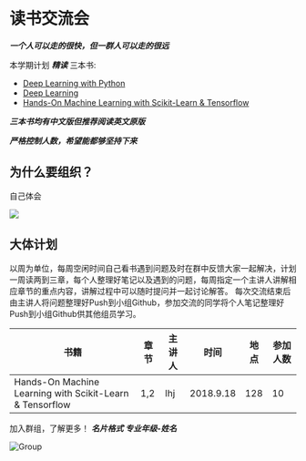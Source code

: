 # 读书交流会

***一个人可以走的很快，但一群人可以走的很远***

本学期计划 ***精读***  三本书:
* [Deep Learning with Python](https://www.amazon.com/Deep-Learning-Python-Francois-Chollet/dp/1617294438/ref=sr_1_3?ie=UTF8&qid=1537177906&sr=8-3&keywords=deep+learning+with+python)
* [Deep Learning](https://www.amazon.com/Deep-Learning-Adaptive-Computation-Machine/dp/0262035618/ref=sr_1_4?s=books&ie=UTF8&qid=1537177942&sr=1-4&keywords=deep+learning)
* [Hands-On Machine Learning with Scikit-Learn & Tensorflow](https://www.amazon.com/Hands-Machine-Learning-Scikit-Learn-TensorFlow/dp/1491962291/ref=sr_1_3?s=books&ie=UTF8&qid=1537177960&sr=1-3&keywords=Hands-On+Machine+Learning+with+Scikit-Learn+%26+Tensorflow)

***三本书均有中文版但推荐阅读英文原版***


***严格控制人数，希望能都够坚持下来***



## 为什么要组织？
自己体会

![](https://raw.githubusercontent.com/ShanKeAI/Lectures/master/jzt.jpeg)
## 大体计划
以周为单位，每周空闲时间自己看书遇到问题及时在群中反馈大家一起解决，计划一周读两到三章，每个人整理好笔记以及遇到的问题，每周指定一个主讲人讲解相应章节的重点内容，讲解过程中可以随时提问并一起讨论解答。 每次交流结束后由主讲人将问题整理好Push到小组Github，参加交流的同学将个人笔记整理好Push到小组Github供其他组员学习。


 书籍 | 章节 | 主讲人 | 时间 | 地点 | 参加人数
 --- | --- | --- | --- | --- | ---
Hands-On Machine Learning with Scikit-Learn & Tensorflow | 1,2 | lhj | 2018.9.18 | 128 | 10

加入群组，了解更多！ ***名片格式 专业年级-姓名***



![Group](https://raw.githubusercontent.com/ShanKeAI/Lectures/master/group.png)
